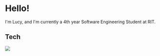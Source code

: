 <h1>Hello!</h1>

<p>I'm Lucy, and I'm currently a 4th year Software Engineering Student at RIT. </p>

<h2>Tech</h2>
<p>
  <a href="https://skillicons.dev">
    <img src="https://skillicons.dev/icons?i=java, python, js, html, css, php, c, cpp, swift, vscode, git, github, gitlab, docker, postgres, figma, powershell, windows"/>
  </a>
</p>
